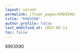 ```yaml
---
layout: splash
permalink: /float_pages/6903590/
title: "6903590"
author_profile: false
last_modified_at: 2025-06-13
toc: false
---
```

 
6903590
